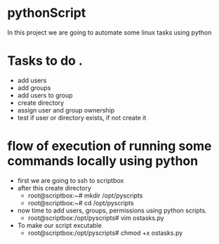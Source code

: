 # pythonScript
In this project we are going to automate some linux tasks using python

# Tasks to do .
- add users
- add groups
- add users to group
- create directory
- assign user and group ownership
- test if user or directory exists, if not create it 

# flow of execution of running some commands locally using python
- first we are going to ssh to scriptbox
- after this create directory
  - root@scriptbox:~# mkdir /opt/pyscripts
  - root@scriptbox:~# cd /opt/pyscripts
- now time to add users, groups, permissions using python scripts.
  - root@scriptbox:/opt/pyscripts# vim ostasks.py
- To make our script excutable   
  - root@scriptbox:/opt/pyscripts# chmod +x ostasks.py

